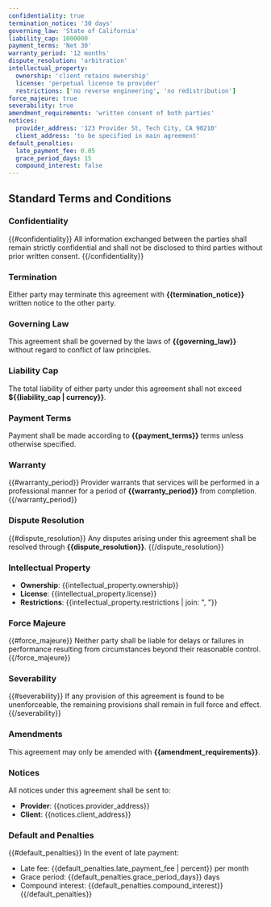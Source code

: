 ```yaml
---
confidentiality: true
termination_notice: '30 days'
governing_law: 'State of California'
liability_cap: 1000000
payment_terms: 'Net 30'
warranty_period: '12 months'
dispute_resolution: 'arbitration'
intellectual_property:
  ownership: 'client retains ownership'
  license: 'perpetual license to provider'
  restrictions: ['no reverse engineering', 'no redistribution']
force_majeure: true
severability: true
amendment_requirements: 'written consent of both parties'
notices:
  provider_address: '123 Provider St, Tech City, CA 90210'
  client_address: 'to be specified in main agreement'
default_penalties:
  late_payment_fee: 0.05
  grace_period_days: 15
  compound_interest: false
---
```


## Standard Terms and Conditions

### Confidentiality

{{#confidentiality}} All information exchanged between the parties shall remain
strictly confidential and shall not be disclosed to third parties without prior
written consent. {{/confidentiality}}

### Termination

Either party may terminate this agreement with **{{termination_notice}}**
written notice to the other party.

### Governing Law

This agreement shall be governed by the laws of **{{governing_law}}** without
regard to conflict of law principles.

### Liability Cap

The total liability of either party under this agreement shall not exceed
**${{liability_cap | currency}}**.

### Payment Terms

Payment shall be made according to **{{payment_terms}}** terms unless otherwise
specified.

### Warranty

{{#warranty_period}} Provider warrants that services will be performed in a
professional manner for a period of **{{warranty_period}}** from completion.
{{/warranty_period}}

### Dispute Resolution

{{#dispute_resolution}} Any disputes arising under this agreement shall be
resolved through **{{dispute_resolution}}**. {{/dispute_resolution}}

### Intellectual Property

- **Ownership**: {{intellectual_property.ownership}}
- **License**: {{intellectual_property.license}}
- **Restrictions**: {{intellectual_property.restrictions | join: ", "}}

### Force Majeure

{{#force_majeure}} Neither party shall be liable for delays or failures in
performance resulting from circumstances beyond their reasonable control.
{{/force_majeure}}

### Severability

{{#severability}} If any provision of this agreement is found to be
unenforceable, the remaining provisions shall remain in full force and effect.
{{/severability}}

### Amendments

This agreement may only be amended with **{{amendment_requirements}}**.

### Notices

All notices under this agreement shall be sent to:

- **Provider**: {{notices.provider_address}}
- **Client**: {{notices.client_address}}

### Default and Penalties

{{#default_penalties}} In the event of late payment:

- Late fee: {{default_penalties.late_payment_fee | percent}} per month
- Grace period: {{default_penalties.grace_period_days}} days
- Compound interest: {{default_penalties.compound_interest}}
  {{/default_penalties}}
